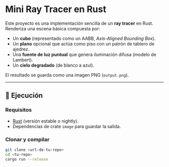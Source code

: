 # Mini Ray Tracer en Rust

Este proyecto es una implementación sencilla de un **ray tracer** en Rust.  
Renderiza una escena básica compuesta por:

- Un **cubo** (representado como un AABB, *Axis-Aligned Bounding Box*).  
- Un **plano** opcional que actúa como piso con un patrón de tablero de ajedrez.  
- Una **fuente de luz puntual** que genera iluminación difusa (modelo de Lambert).  
- Un **cielo degradado** (de blanco a azul).  

El resultado se guarda como una imagen PNG (`output.png`).

---

## 🚀 Ejecución

### Requisitos
- [Rust](https://www.rust-lang.org/) (versión estable o nightly).
- Dependencias de crate `image` para guardar la salida.

### Clonar y compilar
```bash
git clone <url-de-tu-repo>
cd <tu-repo>
cargo run --release
